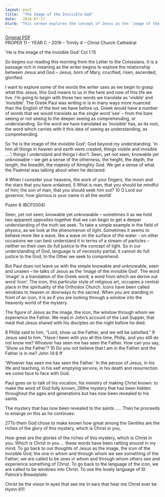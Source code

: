 ```yaml
---
layout: post
title:  "The Image of the Invisible God"
date:   2016-07-17
blurb: "This sermon explores the concept of Jesus as the 'image of the invisible God', as described in Colossians 1:15. It delves into the complex relationship between Jesus and God, and the idea of understanding and comprehending the divine. The sermon also discusses the role of icons in religious art and spirituality, and the idea of Christ within us."
---
```

[Original PDF](/assets/pdf/proper112016.pdf)    
PROPER 11 – YEAR C – 2019 – Trinity 4 – Christ Church Cathedral

'He is the image of the invisible God’ Col 1:15

So begins our reading this morning from the Letter to the Colossians. It is a passage rich in meaning as the writer begins to explore the relationship between Jesus and God – Jesus, born of Mary, crucified, risen, ascended, glorified.

I want to explore some of the words the writer uses as we begin to grasp what this Jesus, this God means to us in the here and now of this life we live. I’m going to begin with those two words we translate as ‘visible’ and ‘invisible’. The Greek Paul was writing in is in many ways more nuanced than the English of the text we have before us. Greek would have a number of words that we would translate as the single word ‘see’ – from the bare seeing or not seeing to the deeper seeing as comprehending, or understanding. So the word we have translated as ‘invisible’ has, as its root, the word which carries with it this idea of seeing as understanding, as comprehending.

So ‘he is the image of the invisible God’; God beyond my understanding. ‘in him all things in heaven and earth were created, things visible and invisible ….’; things I understand and things I don’t. Seen, yet not seen; knowable yet unknowable – we get a sense of the otherness, the height, the depth, the length, the breadth, the majesty of Almighty God. We get a sense of what the Psalmist was talking about when he declared:

4 When I consider your heavens, the work of your fingers, 
the moon and the stars that you have ordained,
5 What is man, that you should be mindful of him; 
the son of man, that you should seek him out?
10 O Lord our governor, 
how glorious is your name in all the world!

Psalm 8 (BCP2004)

Seen, yet not seen; knowable yet unknowable – sometimes it as we hold two apparent opposites together that we can begin to get a deeper understanding of the truth we seek. To take a simple example in the field of physics, as we look at the phenomenon of light. Sometimes it seems to behave more like a wave, like a wave on the surface of the water – on other occasions we can best understand it in terms of a stream of particles – neither on their own do full justice to the concept of light. So in our understanding of God, language is of necessity partial, it cannot do full justice to the God, to the Other we seek to comprehend.

But Paul does not leave us with the simple knowable and unknowable, seen and unseen – he talks of Jesus as the ‘image of the invisible God’. The word ‘image’ is a translation of the Greek word; a word from which we derive out word ‘icon’. The icon, this particular style of religious art, occupies a central place in the spirituality of the Orthodox Church. Icons have been called windows to heaven or doorways to the sacred. When you are standing in front of an icon, it is as if you are looking through a window into the heavenly world of the mystery.

The figure of Jesus as the image, the icon, the window through whom we experience the Father. We read in John’s account of the Last Supper, that meal that Jesus shared with his disciples on the night before he died.

8 Philip said to him, "Lord, show us the Father, and we will be satisfied." 9 Jesus said to him, "Have I been with you all this time, Philip, and you still do not know me? Whoever has seen me has seen the Father. How can you say, 'Show us the Father'? 10 Do you not believe that I am in the Father and the Father is in me? John 14:8 ff

‘Whoever has seen me has seen the Father.’ In the person of Jesus, in his life and teaching, in his self emptying service, in his death and resurrection we come face to face with God.

Paul goes on to talk of his vocation, his ministry of making Christ known: to make the word of God fully known, 26the mystery that has been hidden throughout the ages and generations but has now been revealed to his saints.

The mystery that has now been revealed to the saints ….. Then he proceeds to enlarge on this as he continues:

27To them God chose to make known how great among the Gentiles are the riches of the glory of this mystery, which is Christ in you,

How great are the glories of the riches of this mystery, which is Christ in you. Which is Christ in you ... these words have been rattling around in my mind. To go back to our thoughts of Jesus as the image, the icon of the invisible God; the one in whom and through whom we see something of the Father; we are called to be ones in whom and through whom others see and experience something of Christ. To go back to the language of the icon, we are called to be windows into Christ. To use the lovely language of St Patrick’s Breastplate:

Christ be the vision
In eyes that see me
In ears that hear me
Christ ever be Hymn 611
